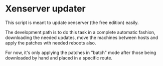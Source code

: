 # Xenserver updater

This script is meant to update xenserver (the free edition) easily.

The development path is to do this task in a complete automatic fashion, downloading the needed updates, move the machines between hosts and apply the patches wth needed reboots also.

For now, it's only applying the patches in "batch" mode after those being downloaded by hand and placed in a specific route.

